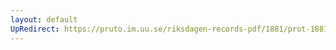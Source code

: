 ```yaml
---
layout: default
UpRedirect: https://pruto.im.uu.se/riksdagen-records-pdf/1881/prot-1881--ak--034/prot-1881--ak--034_038.pdf
---
```

